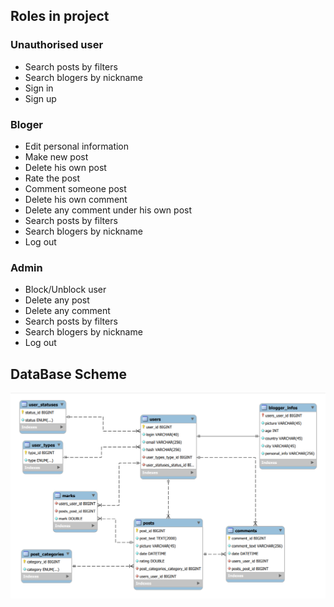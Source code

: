 ## Roles in project
### Unauthorised user
- Search posts by filters
- Search blogers by nickname
- Sign in
- Sign up
### Bloger
- Edit personal information
- Make new post
- Delete his own post
- Rate the post
- Comment someone post
- Delete his own comment
- Delete any comment under his own post
- Search posts by filters
- Search blogers by nickname
- Log out
### Admin
- Block/Unblock user
- Delete any post
- Delete any comment
- Search posts by filters
- Search blogers by nickname
- Log out

## DataBase Scheme
![img](dbscheme.png)
